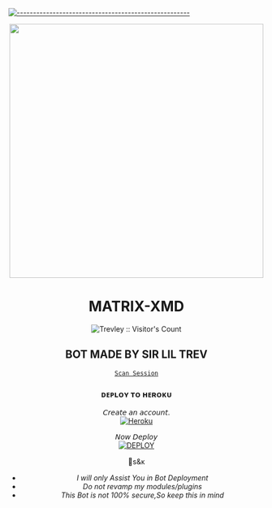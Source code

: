 
[![-----------------------------------------------------](https://raw.githubusercontent.com/andreasbm/readme/master/assets/lines/colored.png)](#table-of-contents)
<div align="center" class= "main"> 
  <img src="https://github.com/Trevley/MATRIX-XMD/blob/0a042221055000d87accea615e23fe5af6b09659/IMG-20241208-WA0046.jpg" width="500" height="500"/>
  <h1>MATRIX-XMD</h1>




<p align="center"><img src="https://profile-counter.glitch.me/{MATRIX-XMD}/count.svg" alt="Trevley :: Visitor's Count" /></p>

## BOT MADE BY SIR LIL TREV


[`Scan Session`](https://trevley-45b9dd2acee8.herokuapp.com/) 


### ᴅᴇᴘʟᴏʏ ᴛᴏ ʜᴇʀᴏᴋᴜ

 𝘊𝘳𝘦𝘢𝘵𝘦 𝘢𝘯 𝘢𝘤𝘤𝘰𝘶𝘯𝘵.
    <br>
<a href='https://dashboard.heroku.com/' target="_blank"><img alt='Heroku' src='https://img.shields.io/badge/-Create-black?style=for-the-badge&logo=heroku&logoColor=white'/></a>

 𝘕𝘰𝘸 𝘋𝘦𝘱𝘭𝘰𝘺
    <br>
<a href='https://dashboard.heroku.com/new?template=https://github.com/Trevley/MATRIX-XMD' target="_blank"><img alt='DEPLOY' src='https://img.shields.io/badge/-DEPLOY-black?style=for-the-badge&logo=heroku&logoColor=white'/></a>





 📮s&ᴋ

- *I will only Assist You in Bot Deployment*
- *Do not revamp my modules/plugins*
- *This Bot is not 100% secure,So keep this in mind*


   
